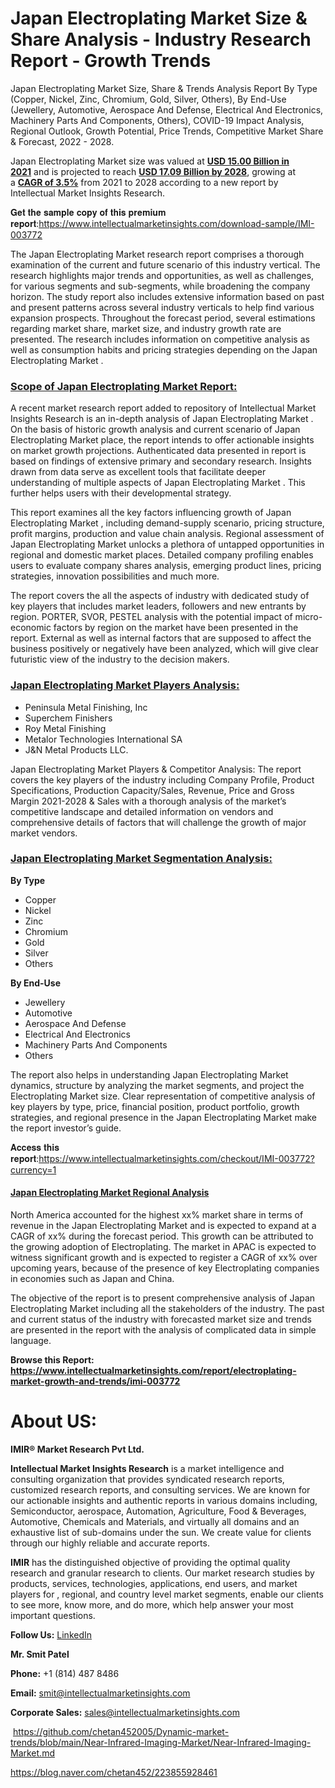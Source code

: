 <h1>Japan Electroplating&nbsp;Market Size &amp; Share Analysis - Industry Research Report - Growth Trends</h1>
<p>Japan Electroplating Market Size, Share &amp; Trends Analysis Report By Type (Copper, Nickel, Zinc, Chromium, Gold, Silver, Others), By End-Use (Jewellery, Automotive, Aerospace And Defense, Electrical And Electronics, Machinery Parts And Components, Others), COVID-19 Impact Analysis, Regional Outlook, Growth Potential, Price Trends, Competitive Market Share &amp; Forecast, 2022 - 2028.</p>
<p>Japan Electroplating Market size was valued at&nbsp;<strong><u>USD 15.00 Billion in 2021</u></strong>&nbsp;and is projected to reach&nbsp;<strong><u>USD 17.09 Billion by 2028</u></strong>, growing at a&nbsp;<strong><u>CAGR of 3.5%</u></strong>&nbsp;from 2021 to 2028 according to a new report by Intellectual Market Insights Research.</p>
<p>𝐆𝐞𝐭 𝐭𝐡𝐞 𝐬𝐚𝐦𝐩𝐥𝐞 𝐜𝐨𝐩𝐲 𝐨𝐟 𝐭𝐡𝐢𝐬 𝐩𝐫𝐞𝐦𝐢𝐮𝐦 𝐫𝐞𝐩𝐨𝐫𝐭:<a href="https://www.intellectualmarketinsights.com/download-sample/IMI-003772">https://www.intellectualmarketinsights.com/download-sample/IMI-003772</a>&nbsp;</p>
<p>The Japan Electroplating Market research report comprises a thorough examination of the current and future scenario of this industry vertical. The research highlights major trends and opportunities, as well as challenges, for various segments and sub-segments, while broadening the company horizon. The study report also includes extensive information based on past and present patterns across several industry verticals to help find various expansion prospects. Throughout the forecast period, several estimations regarding market share, market size, and industry growth rate are presented. The research includes information on competitive analysis as well as consumption habits and pricing strategies depending on the Japan Electroplating Market .</p>
<h3><strong><u>Scope of Japan Electroplating Market Report:</u></strong></h3>
<p>A recent market research report added to repository of Intellectual Market Insights Research is an in-depth analysis of Japan Electroplating Market . On the basis of historic growth analysis and current scenario of Japan Electroplating Market place, the report intends to offer actionable insights on market growth projections. Authenticated data presented in report is based on findings of extensive primary and secondary research. Insights drawn from data serve as excellent tools that facilitate deeper understanding of multiple aspects of Japan Electroplating Market . This further helps users with their developmental strategy.</p>
<p>This report examines all the key factors influencing growth of Japan Electroplating Market , including demand-supply scenario, pricing structure, profit margins, production and value chain analysis. Regional assessment of Japan Electroplating Market unlocks a plethora of untapped opportunities in regional and domestic market places. Detailed company profiling enables users to evaluate company shares analysis, emerging product lines, pricing strategies, innovation possibilities and much more.</p>
<p>The report covers the all the aspects of industry with dedicated study of key players that includes market leaders, followers and new entrants by region. PORTER, SVOR, PESTEL analysis with the potential impact of micro-economic factors by region on the market have been presented in the report. External as well as internal factors that are supposed to affect the business positively or negatively have been analyzed, which will give clear futuristic view of the industry to the decision makers.</p>
<h3><strong><u>Japan Electroplating Market Players Analysis:</u></strong></h3>
<ul>
<li>Peninsula Metal Finishing, Inc</li>
<li>Superchem Finishers</li>
<li>Roy Metal Finishing</li>
<li>Metalor Technologies International SA</li>
<li>J&amp;N Metal Products LLC.</li>
</ul>
<p>Japan Electroplating Market Players &amp; Competitor Analysis: The report covers the key players of the industry including Company Profile, Product Specifications, Production Capacity/Sales, Revenue, Price and Gross Margin 2021-2028 &amp; Sales with a thorough analysis of the market&rsquo;s competitive landscape and detailed information on vendors and comprehensive details of factors that will challenge the growth of major market vendors.</p>
<h3><strong><u>Japan Electroplating Market Segmentation Analysis:</u></strong></h3>
<p><strong>By Type</strong></p>
<ul>
<li>Copper</li>
<li>Nickel</li>
<li>Zinc</li>
<li>Chromium</li>
<li>Gold</li>
<li>Silver</li>
<li>Others</li>
</ul>
<p><strong>By End-Use</strong></p>
<ul>
<li>Jewellery</li>
<li>Automotive</li>
<li>Aerospace And Defense</li>
<li>Electrical And Electronics</li>
<li>Machinery Parts And Components</li>
<li>Others</li>
</ul>
<p>The report also helps in understanding Japan Electroplating Market dynamics, structure by analyzing the market segments, and project the Electroplating&nbsp;Market size. Clear representation of competitive analysis of key players by type, price, financial position, product portfolio, growth strategies, and regional presence in the Japan Electroplating Market make the report investor&rsquo;s guide.</p>
<p>𝐀𝐜𝐜𝐞𝐬𝐬 𝐭𝐡𝐢𝐬 𝐫𝐞𝐩𝐨𝐫𝐭:<a href="https://www.intellectualmarketinsights.com/checkout/IMI-003772?currency=1">https://www.intellectualmarketinsights.com/checkout/IMI-003772?currency=1</a>&nbsp;</p>
<h4><strong><u> Japan Electroplating Market Regional Analysis</u></strong></h4>
<p>North America accounted for the highest xx% market share in terms of revenue in the Japan Electroplating Market and is expected to expand at a CAGR of xx% during the forecast period. This growth can be attributed to the growing adoption of Electroplating. The market in APAC is expected to witness significant growth and is expected to register a CAGR of xx% over upcoming years, because of the presence of key Electroplating companies in economies such as Japan and China.</p>
<p>The objective of the report is to present comprehensive analysis of Japan Electroplating Market including all the stakeholders of the industry. The past and current status of the industry with forecasted market size and trends are presented in the report with the analysis of complicated data in simple language.</p>
<p><strong>Browse this Report:&nbsp; <a href="https://www.intellectualmarketinsights.com/report/electroplating-market-growth-and-trends/imi-003772">https://www.intellectualmarketinsights.com/report/electroplating-market-growth-and-trends/imi-003772</a>&nbsp;</strong></p>
<h1>About US:</h1>
<p><strong>IMIR&reg; Market Research Pvt Ltd.</strong></p>
<p><strong>Intellectual Market Insights Research</strong> is a market intelligence and consulting organization that provides syndicated research reports, customized research reports, and consulting services. We are known for our actionable insights and authentic reports in various domains including, Semiconductor, aerospace, Automation, Agriculture, Food &amp; Beverages, Automotive, Chemicals and Materials, and virtually all domains and an exhaustive list of sub-domains under the sun. We create value for clients through our highly reliable and accurate reports.</p>
<p><strong>IMIR</strong> has the distinguished objective of providing the optimal quality research and granular research to clients. Our market research studies by products, services, technologies, applications, end users, and market players for , regional, and country level market segments, enable our clients to see more, know more, and do more, which help answer your most important questions.</p>
<p><strong>Follow Us:</strong> <a href="https://in.linkedin.com/company/imir-market-research">LinkedIn</a></p>
<p><strong>Mr. Smit Patel</strong></p>
<p><strong>Phone:</strong> +1 (814) 487 8486</p>
<p><strong>Email:</strong> <a href="mailto:smit@intellectualmarketinsights.com">smit@intellectualmarketinsights.com</a></p>
<p><strong>Corporate Sales:</strong> <a href="mailto:sales@intellectualmarketinsights.com">sales@intellectualmarketinsights.com</a></p>
<p>&nbsp;<a href="https://github.com/chetan452005/Dynamic-market-trends/blob/main/Near-Infrared-Imaging-Market/Near-Infrared-Imaging-Market.md">https://github.com/chetan452005/Dynamic-market-trends/blob/main/Near-Infrared-Imaging-Market/Near-Infrared-Imaging-Market.md</a>&nbsp;</p>
<p><a href="https://blog.naver.com/chetan452/223855928461">https://blog.naver.com/chetan452/223855928461</a>&nbsp;</p>
<p>&nbsp;</p>
